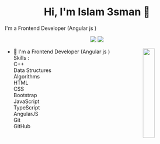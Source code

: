 <h1 align="center">Hi, I'm Islam 3sman 👋</h1>
<p>I'm a Frontend Developer (Angular js )  </p>
<p align="center">
    <a href="https://www.linkedin.com/in/islam-osman-443562243"><img src="https://img.shields.io/badge/linkedin-%230177B5?style=flat&logo=linkedin&logoColor=white"/></a>
    <a href="https://www.instagram.com/islam_3sman/"><img src="https://img.shields.io/badge/instagram-%23E4415F?style=flat&logo=instagram&logoColor=white"/></a>
  </p>
  
  <img src="https://github.com/mohamedabusrea/mohamedabusrea/blob/master/profile-img.png" align="right" width="25%"/>



- 🔭 I'm a Frontend Developer (Angular js ) <br>
Skills :<br>
C++ <br>
Data Structures <br>
Algorithms <br>
HTML <br>
CSS <br>
Bootstrap<br>
JavaScript <br>
TypeScript <br>
AngularJS <br>
Git <br>
GitHub
